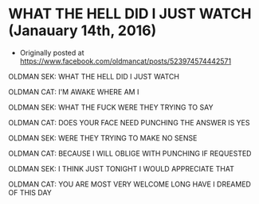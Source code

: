 # WHAT THE HELL DID I JUST WATCH (Janauary 14th, 2016)

 * Originally posted at https://www.facebook.com/oldmancat/posts/523974574442571

OLDMAN SEK: WHAT THE HELL DID I JUST WATCH

OLDMAN CAT: I'M AWAKE WHERE AM I

OLDMAN SEK: WHAT THE FUCK WERE THEY TRYING TO SAY

OLDMAN CAT: DOES YOUR FACE NEED PUNCHING THE ANSWER IS YES

OLDMAN SEK: WERE THEY TRYING TO MAKE NO SENSE

OLDMAN CAT: BECAUSE I WILL OBLIGE WITH PUNCHING IF REQUESTED

OLDMAN SEK: I THINK JUST TONIGHT I WOULD APPRECIATE THAT

OLDMAN CAT: YOU ARE MOST VERY WELCOME LONG HAVE I DREAMED OF THIS DAY

